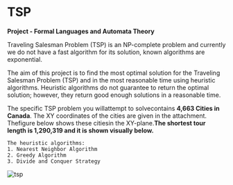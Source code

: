 # TSP

**Project - Formal Languages and Automata Theory**

Traveling Salesman Problem (TSP) is an NP-complete problem and currently we do not have a  fast  algorithm  for  its  solution,  known  algorithms  are  exponential. 

The aim of this project is to find the most optimal solution for the Traveling Salesman Problem (TSP) and in the most reasonable time using heuristic algorithms. Heuristic algorithms do not guarantee to return the optimal solution; however, they return good enough solutions in a reasonable time. 

The specific TSP problem you willattempt to solvecontains **4,663 Cities in Canada**. The XY coordinates of the cities are given in the attachment. Thefigure below shows these citiesin the XY-plane.**The shortest tour length is 1,290,319 and it is shown visually below.**

```
The heuristic algorithms: 
1. Nearest Neighbor Algorithm 
2. Greedy Algorithm
3. Divide and Conquer Strategy
```

![tsp](https://user-images.githubusercontent.com/74294837/137589218-6051bf38-7338-43dc-ac94-48a7d4e51ecc.PNG)
